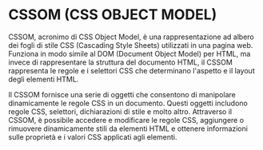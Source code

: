 # CSSOM (CSS OBJECT MODEL)

CSSOM, acronimo di CSS Object Model, è una rappresentazione ad albero dei fogli di stile CSS (Cascading Style Sheets) utilizzati in una pagina web. Funziona in modo simile al DOM (Document Object Model) per HTML, ma invece di rappresentare la struttura del documento HTML, il CSSOM rappresenta le regole e i selettori CSS che determinano l'aspetto e il layout degli elementi HTML.

Il CSSOM fornisce una serie di oggetti che consentono di manipolare dinamicamente le regole CSS in un documento. Questi oggetti includono regole CSS, selettori, dichiarazioni di stile e molto altro. Attraverso il CSSOM, è possibile accedere e modificare le regole CSS, aggiungere o rimuovere dinamicamente stili da elementi HTML e ottenere informazioni sulle proprietà e i valori CSS applicati agli elementi.